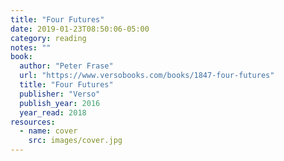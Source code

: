```yaml
---
title: "Four Futures"
date: 2019-01-23T08:50:06-05:00
category: reading
notes: ""
book:
  author: "Peter Frase"
  url: "https://www.versobooks.com/books/1847-four-futures"
  title: "Four Futures"
  publisher: "Verso"
  publish_year: 2016
  year_read: 2018
resources:
  - name: cover
    src: images/cover.jpg
---
```


